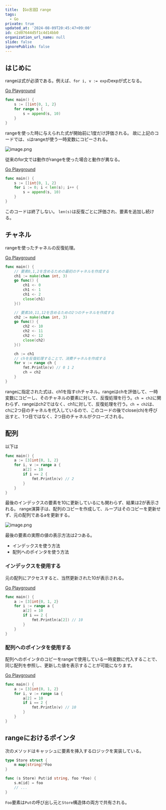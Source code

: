 ```yaml
---
title: 【Go言語】range
tags:
  - Go
private: true
updated_at: '2024-08-09T20:45:47+09:00'
id: c2d07644d5f1c4d14bb0
organization_url_name: null
slide: false
ignorePublish: false
---
```

## はじめに

rangeは式が必須である。例えば、`for i, v := exp`のexpが式となる。

[Go Playground](https://go.dev/play/p/mQebd8N2XUH)

```go
func main() {
	s := []int{0, 1, 2}
	for range s {
		s = append(s, 10)
	}
}
```

rangeを使った時に与えられた式が開始前に1度だけ評価される。
故に上記のコードでは、`s`はrangeが使う一時変数にコピーされる。

![image.png](https://qiita-image-store.s3.ap-northeast-1.amazonaws.com/0/156096/8ce35fea-5893-be08-db67-a7e0493afb81.png)

従来のfor文では動作がrangeを使った場合と動作が異なる。

[Go Playground](https://go.dev/play/p/dRTAlT2JAo6)

```go
func main() {
	s := []int{0, 1, 2}
	for i := 0; i < len(s); i++ {
		s = append(s, 10)
	}
}
```

このコードは終了しない。
`len(s)`は反復ごとに評価され、要素を追加し続ける。

## チャネル

rangeを使ったチャネルの反復処理。

[Go Playground](https://go.dev/play/p/4BGGSHroupE)
```go
func main() {
    // 要素0,1,2を含めるための最初のチャネルを作成する
	ch1 := make(chan int, 3)
	go func() {
		ch1 <- 0
		ch1 <- 1
		ch1 <- 2
		close(ch1)
	}()

    // 要素10,11,12を含めるための2つのチャネルを作成する
	ch2 := make(chan int, 3)
	go func() {
		ch2 <- 10
		ch2 <- 11
		ch2 <- 12
		close(ch2)
	}()

	ch := ch1
    // chを反復処理することで、消費チャネルを作成する
	for v := range ch {
		fmt.Println(v) // 0 1 2
		ch = ch2
	}
}
```

rangeに指定された式は、ch1を指すchチャネル。rangeはchを評価して、一時変数にコピーし、そのチャネルの要素に対して、反復処理を行う。`ch = ch2`に関わらず、rangeはch2ではなく、ch1に対して、反復処理を行う。`ch = ch2`は、chに2つ目のチャネルを代入しているので、このコードの後でclose(ch)を呼び出すと、1つ目ではなく、2つ目のチャネルがクローズされる。

## 配列

以下は

```go
func main() {
	a := [3]int{0, 1, 2}
	for i, v := range a {
		a[2] = 10
		if i == 2 {
			fmt.Println(v) // 2
		}
	}
}
```

最後のインデックスの要素を10に更新しているにも関わらず、結果は2が表示される。
range演算子は、配列のコピーを作成して、ループはそのコピーを更新せず、元の配列であるaを更新する。

![image.png](https://qiita-image-store.s3.ap-northeast-1.amazonaws.com/0/156096/4a5e57a0-4020-bb5c-8c48-6e80fc32748f.png)

最後の要素の実際の値の表示方法は2つある。

* インデックスを使う方法
* 配列へのポインタを使う方法

### インデックスを使用する

元の配列にアクセスすると、当然更新された10が表示される。

[Go Playground](https://go.dev/play/p/-ZoCIO6turQ)

```go
func main() {
	a := [3]int{0, 1, 2}
	for i := range a {
		a[2] = 10
		if i == 2 {
			fmt.Println(a[2]) // 10
		}
	}
}
```

### 配列へのポインタを使用する

配列へのポインタのコピーをrangeで使用している一時変数に代入することで、同じ配列を参照し、更新した値を表示することが可能になります。

[Go Playground](https://go.dev/play/p/10aNYJaBP3M)

```go
func main() {
	a := [3]int{0, 1, 2}
	for i, v := range &a {
		a[2] = 10
		if i == 2 {
			fmt.Println(v) // 10
		}
	}
}
```

## rangeにおけるポインタ

次のメソッドはキャッシュに要素を挿入するロジックを実装している。

```go
type Store struct {
	m map[string]*Foo
}

func (s Store) Put(id string, foo *Foo) {
	s.m[id] = foo
	// ...
}
```

`Foo`要素は`Put`の呼び出し元と`Store`構造体の両方で共有される。

